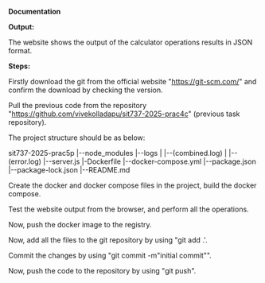 **Documentation**

**Output:**

The website shows the output of the calculator operations results in JSON format.

**Steps:**

Firstly download the git from the official website "https://git-scm.com/" and confirm the download by checking the version.

Pull the previous code from the repository "https://github.com/vivekolladapu/sit737-2025-prac4c" (previous task repository).

The project structure should be as below:

sit737-2025-prac5p |--node_modules |--logs | |--(combined.log) | |--(error.log) |--server.js |-Dockerfile |--docker-compose.yml |--package.json |--package-lock.json |--README.md

Create the docker and docker compose files in the project, build the docker compose.

Test the website output from the browser, and perform all the operations.

Now, push the docker image to the registry.

Now, add all the files to the git repository by using "git add .'.

Commit the changes by using "git commit -m"initial commit"".

Now, push the code to the repository by using "git push".


